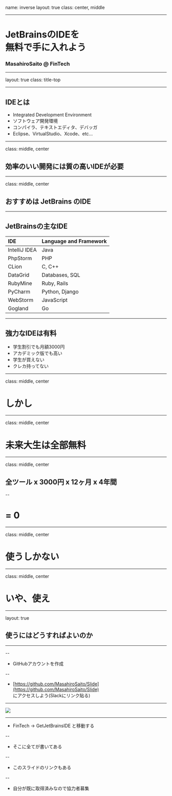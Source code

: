 name: inverse
layout: true
class: center, middle

---
# JetBrainsのIDEを</br>無料で手に入れよう

### MasahiroSaito @ FinTech

---
layout: true
class: title-top

---
## IDEとは

- Integrated Development Environment
- ソフトウェア開発環境
- コンパイラ、テキストエディタ、デバッガ
- Eclipse、VirtualStudio、Xcode、etc...

---
class: middle, center

## 効率のいい開発には質の高いIDEが必要

---
class: middle, center

## おすすめは **JetBrains** のIDE

---
## JetBrainsの主なIDE

| IDE | Language and Framework |
| :-- | :------- |
| IntelliJ IDEA | Java |
| PhpStorm | PHP |
| CLion | C, C++ |
| DataGrid | Databases, SQL |
| RubyMine | Ruby, Rails |
| PyCharm | Python, Django |
| WebStorm | JavaScript |
| Gogland | Go |

---
## 強力なIDEは有料

- 学生割引でも月額3000円
- アカデミック版でも高い
- 学生が買えない
- クレカ持ってない

---
class: middle, center

# しかし

---
class: middle, center

# 未来大生は全部**無料**

---
class: middle, center

## 全ツール x 3000円 x 12ヶ月 x 4年間

--

# = **0**

---
class: middle, center

# **使うしかない**

---
class: middle, center

# **いや、使え**

---
layout: true

## 使うにはどうすればよいのか

---

--
- GitHubアカウントを作成

--
- [https://github.com/MasahiroSaito/Slide](https://github.com/MasahiroSaito/Slide)<br />にアクセスしよう(Slackにリンク貼る)

---

![](https://www.evernote.com/l/As00zzrvi61MaZ3snWOXiHtQAnzEU2ZUQH0B/image.png)

---
- FinTech → GetJetBrainsIDE と移動する

--
- そこに全てが書いてある

--
- このスライドのリンクもある

--
- 自分が既に取得済みなので協力者募集